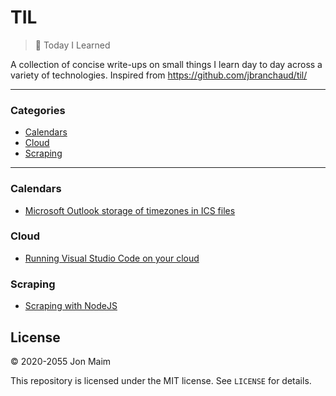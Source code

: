 # TIL

>📝 Today I Learned

A collection of concise write-ups on small things I learn day to day across a
variety of technologies. Inspired from https://github.com/jbranchaud/til/

---

### Categories

* [Calendars](#calendars)
* [Cloud](#cloud)
* [Scraping](#scraping)

---

### Calendars

- [Microsoft Outlook storage of timezones in ICS files](calendars/microsoft_outlook_storage_of_timezones.md)

### Cloud

- [Running Visual Studio Code on your cloud](cloud/running_visual_studio_on_your_cloud.md)

### Scraping

- [Scraping with NodeJS](scraping/scraping_with_nodejs.md)

## License

&copy; 2020-2055 Jon Maim

This repository is licensed under the MIT license. See `LICENSE` for
details.
